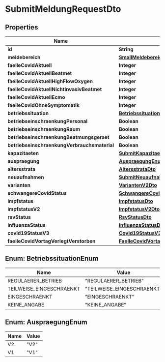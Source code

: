 

# SubmitMeldungRequestDto


## Properties

| Name | Type | Description | Notes |
|------------ | ------------- | ------------- | -------------|
|**id** | **String** |  |  |
|**meldebereich** | [**SmallMeldebereichDto**](SmallMeldebereichDto.md) |  |  |
|**faelleCovidAktuell** | **Integer** |  |  [optional] |
|**faelleCovidAktuellBeatmet** | **Integer** |  |  [optional] |
|**faelleCovidAktuellHighFlowOxygen** | **Integer** |  |  [optional] |
|**faelleCovidAktuellNichtInvasivBeatmet** | **Integer** |  |  [optional] |
|**faelleCovidAktuellEcmo** | **Integer** |  |  [optional] |
|**faelleCovidOhneSymptomatik** | **Integer** |  |  [optional] |
|**betriebssituation** | [**BetriebssituationEnum**](#BetriebssituationEnum) |  |  [optional] |
|**betriebseinschraenkungPersonal** | **Boolean** |  |  [optional] |
|**betriebseinschraenkungRaum** | **Boolean** |  |  [optional] |
|**betriebseinschraenkungBeatmungsgeraet** | **Boolean** |  |  [optional] |
|**betriebseinschraenkungVerbrauchsmaterial** | **Boolean** |  |  [optional] |
|**kapazitaeten** | [**SubmitKapazitaetenRequestDto**](SubmitKapazitaetenRequestDto.md) |  |  [optional] |
|**auspraegung** | [**AuspraegungEnum**](#AuspraegungEnum) |  |  |
|**altersstrata** | [**AltersstrataDto**](AltersstrataDto.md) |  |  [optional] |
|**neuaufnahmen** | [**SubmitNeuaufnahmenRequestDto**](SubmitNeuaufnahmenRequestDto.md) |  |  [optional] |
|**varianten** | [**VariantenV2Dto**](VariantenV2Dto.md) |  |  [optional] |
|**schwangereCovidStatus** | [**SchwangereCovidStatusDto**](SchwangereCovidStatusDto.md) |  |  [optional] |
|**impfstatus** | [**ImpfstatusDto**](ImpfstatusDto.md) |  |  [optional] |
|**impfstatusV2** | [**ImpfstatusV2Dto**](ImpfstatusV2Dto.md) |  |  [optional] |
|**rsvStatus** | [**RsvStatusDto**](RsvStatusDto.md) |  |  [optional] |
|**influenzaStatus** | [**InfluenzaStatusDto**](InfluenzaStatusDto.md) |  |  [optional] |
|**covid19StatusV3** | [**Covid19StatusV3Dto**](Covid19StatusV3Dto.md) |  |  [optional] |
|**faelleCovidVortagVerlegtVerstorben** | [**FaelleCovidVortagVerlegtVerstorbenDto**](FaelleCovidVortagVerlegtVerstorbenDto.md) |  |  [optional] |



## Enum: BetriebssituationEnum

| Name | Value |
|---- | -----|
| REGULAERER_BETRIEB | &quot;REGULAERER_BETRIEB&quot; |
| TEILWEISE_EINGESCHRAENKT | &quot;TEILWEISE_EINGESCHRAENKT&quot; |
| EINGESCHRAENKT | &quot;EINGESCHRAENKT&quot; |
| KEINE_ANGABE | &quot;KEINE_ANGABE&quot; |



## Enum: AuspraegungEnum

| Name | Value |
|---- | -----|
| V2 | &quot;V2&quot; |
| V1 | &quot;V1&quot; |



